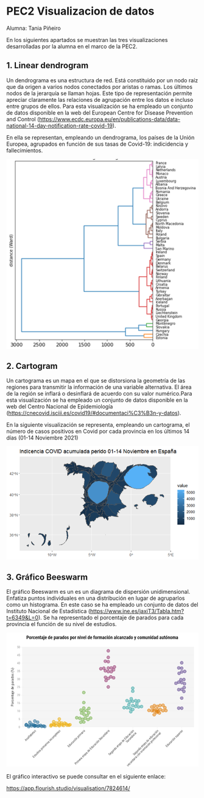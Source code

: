 # PEC2 Visualizacion de datos

Alumna: Tania Piñeiro

En los siguientes apartados se muestran las tres visualizaciones desarrolladas por la alumna en el marco de la PEC2.

## 1. Linear dendrogram

Un dendrograma es una estructura de red. Está constituido por un nodo raíz que da origen a varios nodos conectados por aristas o ramas. Los últimos nodos de la jerarquía se llaman hojas. Este tipo de representación permite apreciar claramente las relaciones de agrupación entre los datos e incluso entre grupos de ellos. Para esta visualización se ha empleado un conjunto de datos disponible en la web del European Centre for Disease Prevention and Control (https://www.ecdc.europa.eu/en/publications-data/data-national-14-day-notification-rate-covid-19).

En ella se representan, empleando un dendrograma, los países de la Unión Europea, agrupados en función de sus tasas de Covid-19: indicidencia y fallecimientos.

![Dendrogram](https://github.com/taniapvidal/PEC2_Visualizacion_Pineiro/blob/main/LinearDendrogram.png)

## 2. Cartogram

Un cartograma es un mapa en el que se distorsiona la geometría de las regiones para transmitir la información de una variable alternativa. El área de la región se inflará o desinflará de acuerdo con su valor numérico.Para esta visualización se ha empleado un conjunto de datos disponible en la web del Centro Nacional de Epidemiología (https://cnecovid.isciii.es/covid19/#documentaci%C3%B3n-y-datos).

En la siguiente visualización se representa, empleando un cartograma, el número de casos positivos en Covid por cada provincia en los últimos 14 días (01-14 Noviembre 2021)

![cartogram](https://github.com/taniapvidal/PEC2_Visualizacion_Pineiro/blob/main/Cartrogram.PNG)

## 3. Gráfico Beeswarm

El gráfico Beeswarm es un es un diagrama de dispersión unidimensional. Enfatiza puntos individuales en una distribución en lugar de agruparlos como un histograma.
En este caso se ha empleado un conjunto de datos del Instituto Nacional de Estadística (https://www.ine.es/jaxiT3/Tabla.htm?t=6349&L=0). Se ha representado el porcentaje de parados para cada provincia el función de su nivel de estudios.

![Beeswarm](https://github.com/taniapvidal/PEC2_Visualizacion_Pineiro/blob/main/Beeswarm.PNG)

El gráfico interactivo se puede consultar en el siguiente enlace:

https://app.flourish.studio/visualisation/7824614/
